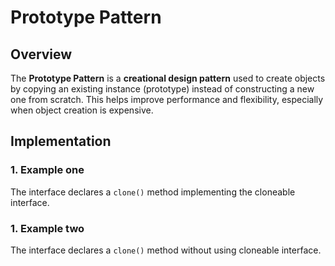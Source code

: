 # Prototype Pattern

## Overview
The **Prototype Pattern** is a **creational design pattern** used to create objects by copying an existing instance (prototype) instead of constructing a new one from scratch. This helps improve performance and flexibility, especially when object creation is expensive.

## Implementation
### 1. Example one
The interface declares a `clone()` method implementing the cloneable interface.

### 1. Example two
The interface declares a `clone()` method without using cloneable interface.

